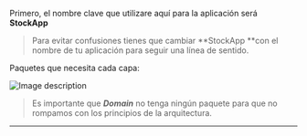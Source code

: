 Primero, el nombre clave que utilizare aquí para la aplicación será **StockApp**

> Para evitar confusiones tienes que cambiar **StockApp **con el nombre de tu aplicación para seguir una línea de sentido.

Paquetes que necesita cada capa:

![Image description](https://dev-to-uploads.s3.amazonaws.com/uploads/articles/ikotge5lyrm691xa6etk.png)

> Es importante que **_Domain_** no tenga ningún paquete para que no rompamos con los principios de la arquitectura.

------------------------------------------------------------------
